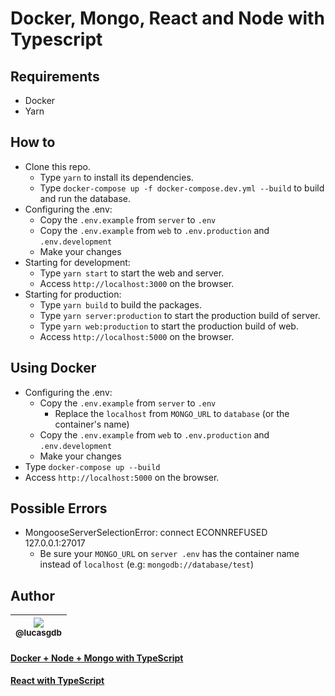 # Docker, Mongo, React and Node with Typescript

## Requirements

-  Docker
-  Yarn

## How to

-  Clone this repo.
   -  Type `yarn` to install its dependencies.
   -  Type `docker-compose up -f docker-compose.dev.yml --build` to build and run the database.
-  Configuring the .env:
   -  Copy the `.env.example` from `server` to `.env`
   -  Copy the `.env.example` from `web` to `.env.production` and `.env.development`
   -  Make your changes
-  Starting for development:
   -  Type `yarn start` to start the web and server.
   -  Access `http://localhost:3000` on the browser.
-  Starting for production:
   -  Type `yarn build` to build the packages.
   -  Type `yarn server:production` to start the production build of server.
   -  Type `yarn web:production` to start the production build of web.
   -  Access `http://localhost:5000` on the browser.

## Using Docker

-  Configuring the .env:
   -  Copy the `.env.example` from `server` to `.env`
      -  Replace the `localhost` from `MONGO_URL` to `database` (or the container's name)
   -  Copy the `.env.example` from `web` to `.env.production` and `.env.development`
   -  Make your changes
-  Type `docker-compose up --build`
-  Access `http://localhost:5000` on the browser.

## Possible Errors

-  MongooseServerSelectionError: connect ECONNREFUSED 127.0.0.1:27017
   -  Be sure your `MONGO_URL` on `server .env` has the container name instead of `localhost` (e.g: `mongodb://database/test`)

## Author

| [<img src="https://avatars3.githubusercontent.com/u/13838273?v=3&s=115"><br><sub>@lucasgdb</sub>](https://github.com/lucasgdb) |
| :----------------------------------------------------------------------------------------------------------------------------: |


#### [Docker + Node + Mongo with TypeScript](https://github.com/lucasgdb/docker-mongo-node-ts)

#### [React with TypeScript](https://github.com/lucasgdb/react-ts)
